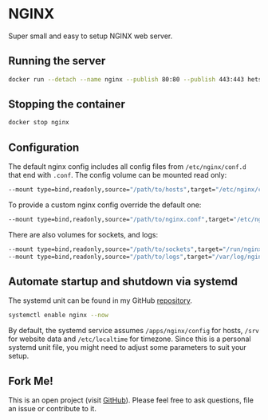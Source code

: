 # NGINX
Super small and easy to setup NGINX web server.

## Running the server
```bash
docker run --detach --name nginx --publish 80:80 --publish 443:443 hetsh/nginx
```

## Stopping the container
```bash
docker stop nginx
```

## Configuration
The default nginx config includes all config files from `/etc/nginx/conf.d` that end with `.conf`.
The config volume can be mounted read only:
```bash
--mount type=bind,readonly,source="/path/to/hosts",target="/etc/nginx/conf.d"
```
To provide a custom nginx config override the default one:
```bash
--mount type=bind,readonly,source="/path/to/nginx.conf",target="/etc/nginx/nginx.conf"
```
There are also volumes for sockets, and logs:
```bash
--mount type=bind,readonly,source="/path/to/sockets",target="/run/nginx"
--mount type=bind,readonly,source="/path/to/logs",target="/var/log/nginx"
```

## Automate startup and shutdown via systemd
The systemd unit can be found in my GitHub [repository](https://github.com/Hetsh/docker-nginx).
```bash
systemctl enable nginx --now
```
By default, the systemd service assumes `/apps/nginx/config` for hosts, `/srv` for website data and `/etc/localtime` for timezone.
Since this is a personal systemd unit file, you might need to adjust some parameters to suit your setup.

## Fork Me!
This is an open project (visit [GitHub](https://github.com/Hetsh/docker-nginx)).
Please feel free to ask questions, file an issue or contribute to it.
